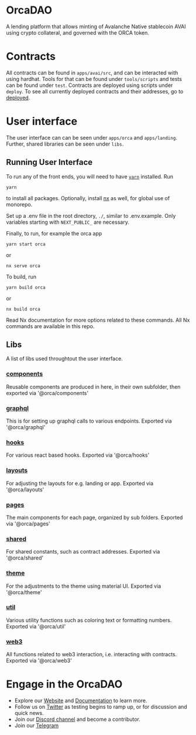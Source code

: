 # OrcaDAO

A lending platform that allows minting of Avalanche Native stablecoin AVAI using crypto collateral, and governed with the ORCA token.

# Contracts

All contracts can be found in `apps/avai/src`, and can be interacted with using hardhat. Tools for that can be found under `tools/scripts` and tests can be found under `test`. Contracts are deployed using scripts under `deploy`. To see all currently deployed contracts and their addresses, go to [deployed](deployments/).

# User interface

The user interface can can be seen under `apps/orca` and `apps/landing`. Further, shared libraries can be seen under `libs`.

## Running User Interface

To run any of the front ends, you will need to have [`yarn`](https://classic.yarnpkg.com/lang/en/) installed. Run

```
yarn
```

to install all packages. Optionally, install [nx](https://nx.dev/l/r/getting-started/nx-setup) as well, for global use of monorepo.

Set up a .env file in the root directory, `./`, similar to .env.example. Only variables starting with `NEXT_PUBLIC_` are necessary.

Finally, to run, for example the orca app

```
yarn start orca
```

or

```
nx serve orca
```

To build, run

```
yarn build orca
```

or

```
nx build orca
```

Read Nx documentation for more options related to these commands. All Nx commands are available in this repo.

## Libs

A list of libs used throughtout the user interface.

### [components](libs/components/README.md)

Reusable components are produced in here, in their own subfolder, then exported via '@orca/components'

### [graphql](libs/graphql/README.md)

This is for setting up graphql calls to various endpoints. Exported via '@orca/graphql'

### [hooks](libs/hooks/README.md)

For various react based hooks. Exported via '@orca/hooks'

### [layouts](libs/layouts/README.md)

For adjusting the layouts for e.g. landing or app. Exported via '@orca/layouts'

### [pages](libs/pages/README.md)

The main components for each page, organized by sub folders. Exported via '@orca/pages'

### [shared](libs/shared/README.md)

For shared constants, such as contract addresses. Exported via '@orca/shared'

### [theme](libs/theme/README.md)

For the adjustments to the theme using material UI. Exported via '@orca/theme'

### [util](libs/util/README.md)

Various utility functions such as coloring text or formatting numbers. Exported via '@orca/util'

### [web3](libs/web3/README.md)

All functions related to web3 interaction, i.e. interacting with contracts. Exported via '@orca/web3'

# Engage in the OrcaDAO

- Explore our [Website](https://www.avai.finance/) and [Documentation](https://docs.avai.finance/) to learn more.
- Follow us on [Twitter](https://twitter.com/OrcaDAO) as testing begins to ramp up, or for discussion and quick news.
- Join our [Discord channel](https://discord.gg/KZHbxZvCsU) and become a contributor.
- Join our [Telegram](https://t.me/OrcaDAO_Official)
